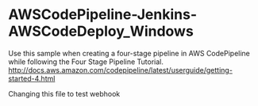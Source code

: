 # AWSCodePipeline-Jenkins-AWSCodeDeploy_Windows
Use this sample when creating a four-stage pipeline in AWS CodePipeline while following the Four Stage Pipeline Tutorial. http://docs.aws.amazon.com/codepipeline/latest/userguide/getting-started-4.html

Changing this file to test webhook